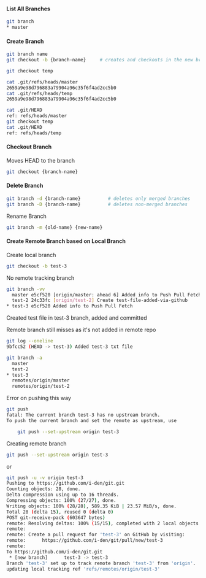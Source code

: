 #### List All Branches
```bash
git branch
* master
```

#### Create Branch
```bash
git branch name
git checkout -b {branch-name}     # creates and checkouts in the new branch
```

```bash
git checkout temp

cat .git/refs/heads/master
2659a9e98d796883a79904a96c35f6f4ad2cc5b0
cat .git/refs/heads/temp
2659a9e98d796883a79904a96c35f6f4ad2cc5b0

cat .git/HEAD
ref: refs/heads/master
git checkout temp
cat .git/HEAD
ref: refs/heads/temp
```

#### Checkout Branch
Moves HEAD to the branch
```bash
git checkout {branch-name}
```

#### Delete Branch
```bash
git branch -d {branch-name}          # deletes only merged branches
git branch -D {branch-name}          # deletes non-merged branches
```

Rename Branch
```bash
git branch -m {old-name} {new-name}
```

#### Create Remote Branch based on Local Branch
Create local branch
```bash
git checkout -b test-3
```
No remote tracking branch
```bash
git branch -vv
  master e5cf520 [origin/master: ahead 6] Added info to Push Pull Fetch
  test-2 24c33fc [origin/test-2] Create test-file-added-via-github
* test-3 e5cf520 Added info to Push Pull Fetch
```

Created test file in test-3 branch, added and committed

Remote branch still misses as it's not added in remote repo
```bash
git log --oneline
9bfcc52 (HEAD -> test-3) Added test-3 txt file

git branch -a
  master
  test-2
* test-3
  remotes/origin/master
  remotes/origin/test-2
```

Error on pushing this way
```bash
git push
fatal: The current branch test-3 has no upstream branch.
To push the current branch and set the remote as upstream, use

    git push --set-upstream origin test-3
```

Creating remote branch
```bash
git push --set-upstream origin test-3
```
or
```bash
git push -u -v origin test-3
Pushing to https://github.com/i-den/git.git
Counting objects: 28, done.
Delta compression using up to 16 threads.
Compressing objects: 100% (27/27), done.
Writing objects: 100% (28/28), 589.35 KiB | 23.57 MiB/s, done.
Total 28 (delta 15), reused 0 (delta 0)
POST git-receive-pack (603647 bytes)
remote: Resolving deltas: 100% (15/15), completed with 2 local objects.
remote:
remote: Create a pull request for 'test-3' on GitHub by visiting:
remote:      https://github.com/i-den/git/pull/new/test-3
remote:
To https://github.com/i-den/git.git
 * [new branch]      test-3 -> test-3
Branch 'test-3' set up to track remote branch 'test-3' from 'origin'.
updating local tracking ref 'refs/remotes/origin/test-3'
```